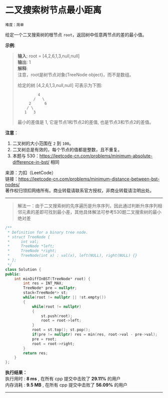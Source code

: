 # 二叉搜索树节点最小距离 #  
`难度：简单` 

给定一个二叉搜索树的根节点 `root`，返回树中任意两节点的差的最小值。  

**示例**:  
>**输入**: root = [4,2,6,1,3,null,null]  
>**输出**: 1  
>**解释**:   
>注意，root是树节点对象(TreeNode object)，而不是数组。  
>  
>给定的树 [4,2,6,1,3,null,null] 可表示为下图:  
>```  
>          4
>        /   \  
>      2      6  
>     / \      
>    1   3    
>```  
>最小的差值是 1, 它是节点1和节点2的差值, 也是节点3和节点2的差值。  

**注意**：  
1. 二叉树的大小范围在 `2` 到 `100`。
2. 二叉树总是有效的，每个节点的值都是整数，且不重复。
3. 本题与 530：https://leetcode-cn.com/problems/minimum-absolute-difference-in-bst/ 相同

来源：力扣（LeetCode）  
链接：https://leetcode-cn.com/problems/minimum-distance-between-bst-nodes/  
著作权归领扣网络所有。商业转载请联系官方授权，非商业转载请注明出处。  

---  
>解法一：由于二叉搜索树的先序遍历是升序序列，因此通过判断升序序列相邻元素的差即可找到最小差，其他具体解法可参考530题二叉搜索树的最小绝对差  

```C++  
/**
 * Definition for a binary tree node.
 * struct TreeNode {
 *     int val;
 *     TreeNode *left;
 *     TreeNode *right;
 *     TreeNode(int x) : val(x), left(NULL), right(NULL) {}
 * };
 */
class Solution {
public:
    int minDiffInBST(TreeNode* root) {
        int res = INT_MAX;
        TreeNode* pre = nullptr;
        stack<TreeNode*> st;
        while(root != nullptr || !st.empty())
        {
            while(root != nullptr)
            {
                st.push(root);
                root = root->left;
            }
            root = st.top(); st.pop();
            if(pre != nullptr) res = min(res, root->val - pre->val);
            pre = root;
            root = root->right;
        }
        return res;
    }
};
```  

**执行结果：**  
执行用时 : **8 ms** , 在所有 cpp 提交中击败了 **29.11%** 的用户  
内存消耗 : **9.5 MB** , 在所有 cpp 提交中击败了 **56.09%** 的用户  

---  